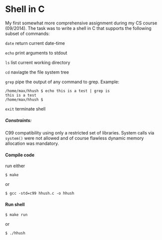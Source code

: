 # Shell in C

My first somewhat more comprehensive assignment during my CS course (09/2014).
The task was to write a shell in C that supports the following subset of commands:

`date` return current date-time

`echo` print arguments to stdout

`ls` list current working directory

`cd` naviagte the file system tree

`grep` pipe the output of any command to grep. Example:

```
/home/max/hhush $ echo this is a test | grep is
this is a test
/home/max/hhush $
```

`exit` terminate shell

##### Constraints:

C99 compatibility using only a restricted set of libraries.
System calls via `system()` were not allowed and of course flawless dynamic memory allocation was mandatory.

#### Compile code

run either

```
$ make
```

or

```
$ gcc -std=c99 hhush.c -o hhush
```

#### Run shell

```
$ make run
```

or

```
$ ./hhush
```
